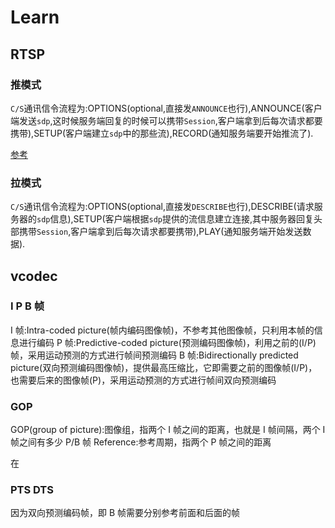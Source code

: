 # Learn

## RTSP

### 推模式

`C/S`通讯信令流程为:OPTIONS(optional,直接发`ANNOUNCE`也行),ANNOUNCE(客户端发送`sdp`,这时候服务端回复的时候可以携带`Session`,客户端拿到后每次请求都要携带),SETUP(客户端建立`sdp`中的那些流),RECORD(通知服务端要开始推流了).

[参考](./Capture.md#推流模式下)

### 拉模式

`C/S`通讯信令流程为:OPTIONS(optional,直接发`DESCRIBE`也行),DESCRIBE(请求服务器的`sdp`信息),SETUP(客户端根据`sdp`提供的流信息建立连接,其中服务器回复头部携带`Session`,客户端拿到后每次请求都要携带),PLAY(通知服务端开始发送数据).

## vcodec

### I P B 帧

I 帧:Intra-coded picture(帧内编码图像帧)，不参考其他图像帧，只利用本帧的信息进行编码
P 帧:Predictive-coded picture(预测编码图像帧)，利用之前的(I/P)帧，采用运动预测的方式进行帧间预测编码
B 帧:Bidirectionally predicted picture(双向预测编码图像帧)，提供最高压缩比，它即需要之前的图像帧(I/P)，也需要后来的图像帧(P)，采用运动预测的方式进行帧间双向预测编码

### GOP

GOP(group of picture):图像组，指两个 I 帧之间的距离，也就是 I 帧间隔，两个 I 帧之间有多少 P/B 帧
Reference:参考周期，指两个 P 帧之间的距离

在

### PTS DTS

因为双向预测编码帧，即 B 帧需要分别参考前面和后面的帧

